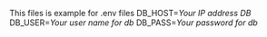 This files is example for .env  files
DB_HOST=*Your IP address DB*
DB_USER=*Your user name for db*
DB_PASS=*Your password for db*